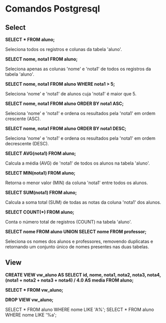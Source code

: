 
# Comandos Postgresql


## Select

**SELECT * FROM aluno;**

Seleciona todos os registros e colunas da tabela 'aluno'.

**SELECT nome, nota1 FROM aluno;**

Seleciona apenas as colunas 'nome' e 'nota1' de todos os registros da tabela 'aluno'.

**SELECT nome, nota1 FROM aluno WHERE nota1 > 5;**

Seleciona 'nome' e 'nota1' de alunos cuja 'nota1' é maior que 5.

**SELECT nome, nota1 FROM aluno ORDER BY nota1 ASC;**

Seleciona 'nome' e 'nota1' e ordena os resultados pela 'nota1' em ordem crescente (ASC).

**SELECT nome, nota1 FROM aluno ORDER BY nota1 DESC;**

Seleciona 'nome' e 'nota1' e ordena os resultados pela 'nota1' em ordem decrescente (DESC).

**SELECT AVG(nota1) FROM aluno;**

Calcula a média (AVG) de 'nota1' de todos os alunos na tabela 'aluno'.

**SELECT MIN(nota1) FROM aluno;**

Retorna o menor valor (MIN) da coluna 'nota1' entre todos os alunos.

**SELECT SUM(nota1) FROM aluno;**

Calcula a soma total (SUM) de todas as notas da coluna 'nota1' dos alunos.

**SELECT COUNT(*) FROM aluno;**

Conta o número total de registros (COUNT) na tabela 'aluno'.

**SELECT nome FROM aluno UNION SELECT nome FROM professor;**

Seleciona os nomes dos alunos e professores, removendo duplicatas e retornando um conjunto único de nomes presentes nas duas tabelas.

## View

**CREATE VIEW vw_aluno AS
SELECT 
    id, 
    nome, 
    nota1, 
    nota2, 
    nota3, 
    nota4, 
    (nota1 + nota2 + nota3 + nota4) / 4.0 AS media
FROM aluno;**

**SELECT * FROM vw_aluno;**

**DROP VIEW vw_aluno;**


SELECT * FROM aluno WHERE nome LIKE  'A%';
SELECT * FROM aluno WHERE nome LIKE '%a';
